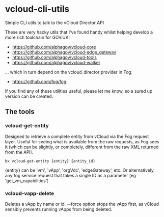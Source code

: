 vcloud-cli-utils
================

Simple CLI utils to talk to the vCloud Director API

These are very hacky utils that I've found handy whilst helping develop
a more rich toolchain for GOV.UK:

* https://github.com/alphagov/vcloud-core
* https://github.com/alphagov/vcloud-edge_gateway
* https://github.com/alphagov/vcloud-tools
* https://github.com/alphagov/vcloud-walker

... which in turn depend on the vcloud_director provider in Fog:

* https://github.com/fog/fog

If you find any of these utilities useful, please let me know, so a sured up
version can be created.

The tools
----

### vcloud-get-entity

Designed to retrieve a complete entity from vCloud via the Fog request layer. Useful
for seeing what is available from the raw requests, as Fog sees it (which can
be slightly, or completely, different from the raw XML returned from the API).

    bx vcloud-get-entity {entity} {entity_id}

{entity} can be 'vm', 'vApp', 'orgVdc', 'edgeGateway', etc. Or alternatively,
any fog service request that takes a single ID as a parameter (eg
'get_vm_capabilities')

### vcloud-vapp-delete

Deletes a vApp by name or id. --force option stops the vApp first, as vCloud
sensibly prevents running vApps from being deleted.


